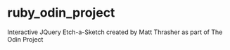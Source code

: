 # ruby_odin_project
Interactive JQuery Etch-a-Sketch created by Matt Thrasher as part of The Odin Project
